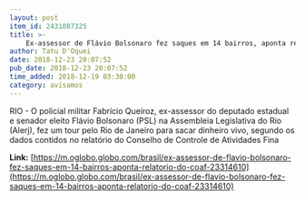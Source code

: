 ```yaml
---
layout: post
item_id: 2431087325
title: >-
    Ex-assessor de Flávio Bolsonaro fez saques em 14 bairros, aponta relatório do Coaf
author: Tatu D'Oquei
date: 2018-12-23 20:07:52
pub_date: 2018-12-23 20:07:52
time_added: 2018-12-19 03:30:00
category: avisamos
---
```


RIO - O policial militar Fabrício Queiroz, ex-assessor do deputado estadual e senador eleito Flávio Bolsonaro (PSL) na Assembleia Legislativa do Rio (Alerj), fez um tour pelo Rio de Janeiro para sacar dinheiro vivo, segundo os dados contidos no relatório do Conselho de Controle de Atividades Fina

**Link:** [https://m.oglobo.globo.com/brasil/ex-assessor-de-flavio-bolsonaro-fez-saques-em-14-bairros-aponta-relatorio-do-coaf-23314610](https://m.oglobo.globo.com/brasil/ex-assessor-de-flavio-bolsonaro-fez-saques-em-14-bairros-aponta-relatorio-do-coaf-23314610)

